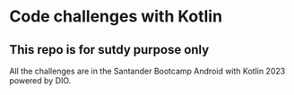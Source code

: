 # Code challenges with Kotlin
## This repo is for sutdy purpose only
All the challenges are in the Santander Bootcamp Android with Kotlin 2023
powered by DIO.